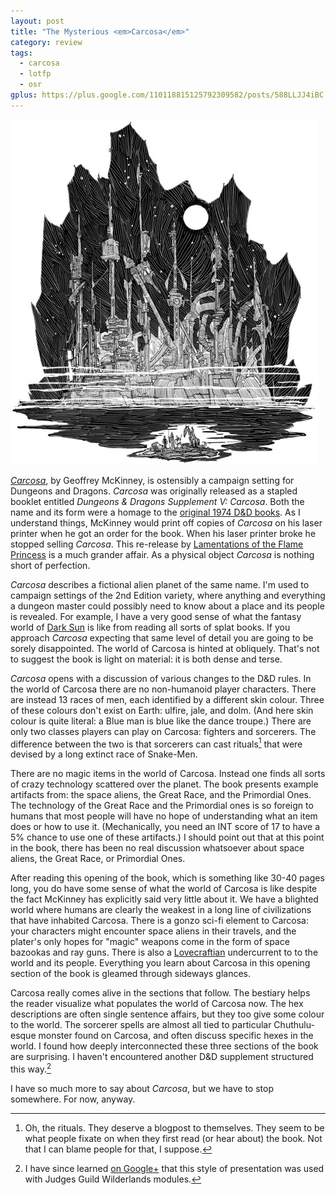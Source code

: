 ```yaml
---
layout: post
title: "The Mysterious <em>Carcosa</em>"
category: review
tags:
  - carcosa
  - lotfp
  - osr
gplus: https://plus.google.com/110118815125792309582/posts/588LLJJ4iBC
---
```


<img src="/assets/img/city-of-carcosa.jpg" width="492px" style="margin:0 auto">

[_Carcosa_][carcosa], by Geoffrey McKinney, is ostensibly a campaign setting for Dungeons and Dragons. _Carcosa_ was originally released as a stapled booklet entitled _Dungeons & Dragons Supplement V: Carcosa_. Both the name and its form were a homage to the [original 1974 D&D books][od&d]. As I understand things, McKinney would print off copies of _Carcosa_ on his laser printer when he got an order for the book. When his laser printer broke he stopped selling _Carcosa_. This re-release by [Lamentations of the Flame Princess][lotfp] is a much grander affair. As a physical object _Carcosa_ is nothing short of perfection.

_Carcosa_ describes a fictional alien planet of the same name. I'm used to campaign settings of the 2nd Edition variety, where anything and everything a dungeon master could possibly need to know about a place and its people is revealed. For example, I have a very good sense of what the fantasy world of [Dark Sun][darksun] is like from reading all sorts of splat books. If you approach _Carcosa_ expecting that same level of detail you are going to be sorely disappointed. The world of Carcosa is hinted at obliquely. That's not to suggest the book is light on material: it is both dense and terse.

_Carcosa_ opens with a discussion of various changes to the D&D rules. In the world of Carcosa there are no non-humanoid player characters. There are instead 13 races of men, each identified by a different skin colour. Three of these colours don't exist on Earth: ulfire, jale, and dolm. (And here skin colour is quite literal: a Blue man is blue like the dance troupe.) There are only two classes players can play on Carcosa: fighters and sorcerers. The difference between the two is that sorcerers can cast rituals[^1] that were devised by a long extinct race of Snake-Men.

There are no magic items in the world of Carcosa. Instead one finds all sorts of crazy technology scattered over the planet. The book presents example artifacts from: the space aliens, the Great Race, and the Primordial Ones. The technology of the Great Race and the Primordial ones is so foreign to humans that most people will have no hope of understanding what an item does or how to use it. (Mechanically, you need an INT score of 17 to have a 5% chance to use one of these artifacts.) I should point out that at this point in the book, there has been no real discussion whatsoever about space aliens, the Great Race, or Primordial Ones.

After reading this opening of the book, which is something like 30-40 pages long, you do have some sense of what the world of Carcosa is like despite the fact McKinney has explicitly said very little about it. We have a blighted world where humans are clearly the weakest in a long line of civilizations that have inhabited Carcosa. There is a gonzo sci-fi element to Carcosa: your characters might encounter space aliens in their travels, and the plater's only hopes for "magic" weapons come in the form of space bazookas and ray guns. There is also a [Lovecraftian][] undercurrent to to the world and its people. Everything you learn about Carcosa in this opening section of the book is gleamed through sideways glances.

Carcosa really comes alive in the sections that follow. The bestiary helps the reader visualize what populates the world of Carcosa now. The hex descriptions are often single sentence affairs, but they too give some colour to the world. The sorcerer spells are almost all tied to particular Chuthulu-esque monster found on Carcosa, and often discuss specific hexes in the world. I found how deeply interconnected these three sections of the book are surprising. I haven't encountered another D&D supplement structured this way.[^2]

I have so much more to say about _Carcosa_, but we have to stop somewhere. For now, anyway.

[^1]: Oh, the rituals. They deserve a blogpost to themselves. They seem to be what people fixate on when they first read (or hear about) the book. Not that I can blame people for that, I suppose.
[^2]: I have since learned [on Google+][gplus] that this style of presentation was used with Judges Guild Wilderlands modules.

[carcosa-img]: /assets/img/city-of-carcosa.jpg
[lotfp]: http://lotfp.com/
[carcosa]: http://www.lotfp.com/RPG/products/carcosa
[od&d]: http://www.acaeum.com/ddindexes/setpages/original.html
[darksun]: http://athas.org
[lovecraftian]: http://en.wikipedia.org/wiki/Lovecraftian_horror
[gplus]: https://plus.google.com/110118815125792309582/posts/588LLJJ4iBC
